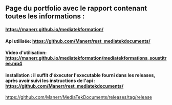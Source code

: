 ## Page du portfolio avec le rapport contenant toutes les informations : 

#### https://manerr.github.io/mediatekformation/

#### Api utilisée: https://github.com/Manerr/rest_mediatekdocuments/

#### Video d'utilisation: https://manerr.github.io/mediatekformation/mediatekformations_soustitree.mp4

#### installation : il suffit d'éxecuter l'executable fourni dans les releases, après avoir suivi les instructions de l'api : https://github.com/Manerr/rest_mediatekdocuments/
https://github.com/Manerr/MediaTekDocuments/releases/tag/release

